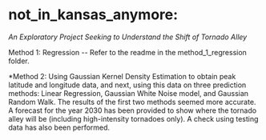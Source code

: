 # not_in_kansas_anymore:
*An Exploratory Project Seeking to Understand the Shift of Tornado Alley*

Method 1: Regression -- Refer to the readme in the method_1_regression folder.

*Method 2: Using Gaussian Kernel Density Estimation to obtain peak latitude and longitude data, and next, using this data on three prediction methods: Linear Regression, Gaussian White Noise model, and Gaussian Random Walk. The results of the first two methods seemed more accurate. A forecast for the year 2030 has been provided to show where the tornado alley will be (including high-intensity tornadoes only). A check using testing data has also been performed.

